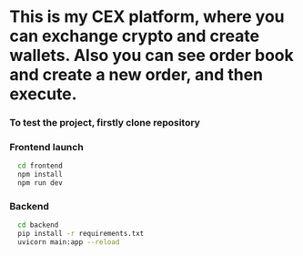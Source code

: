 # This is my CEX platform, where you can exchange crypto and create wallets. Also you can see order book and create a new order, and then execute.

### To test the project, firstly clone repository
### Frontend launch
```bash
  cd frontend
  npm install
  npm run dev
```

### Backend
```bash
  cd backend
  pip install -r requirements.txt
  uvicorn main:app --reload
```
